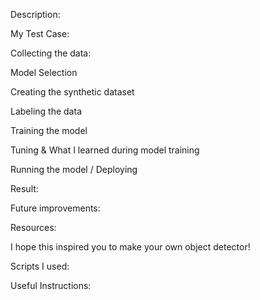 Description:

My Test Case:

Collecting the data:

Model Selection

Creating the synthetic dataset

Labeling the data 

Training the model

Tuning & What I learned during model training

Running the model / Deploying

Result:

Future improvements:

Resources:

I hope this inspired you to make your own object detector!

Scripts I used:

Useful Instructions:


